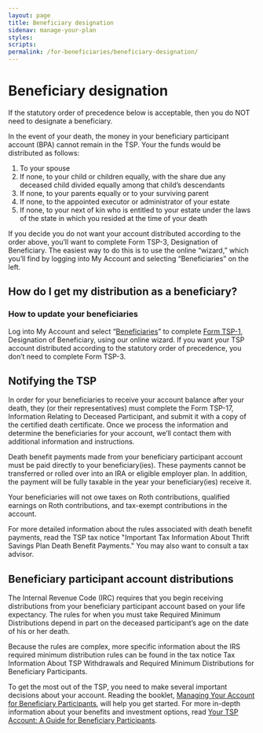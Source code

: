 ```yaml
---
layout: page
title: Beneficiary designation
sidenav: manage-your-plan
styles:
scripts:
permalink: /for-beneficiaries/beneficiary-designation/
---
```


# Beneficiary designation

If the statutory order of precedence below is acceptable, then you do NOT need to designate a beneficiary.

In the event of your death, the money in your beneficiary participant account (BPA) cannot remain in the TSP. Your the funds would be distributed as follows:

1. To your spouse
1. If none, to your child or children equally, with the share due any deceased child divided equally among that child’s descendants
1. If none, to your parents equally or to your surviving parent
1. If none, to the appointed executor or administrator of your estate
1. If none, to your next of kin who is entitled to your estate under the laws of the state in which you resided at the time of your death

If you decide you do not want your account distributed according to the order above, you’ll want to complete Form TSP-3, Designation of Beneficiary. The easiest way to do this is to use the online “wizard,” which you’ll find by logging into My Account and selecting “Beneficiaries” on the left.

## How do I get my distribution as a beneficiary?

<div class="usa-alert usa-alert-info" >
  <div class="usa-alert-body"><h3 class="usa-alert-heading">How to update your beneficiaries</h3>
  <p class="usa-alert-text">Log into My Account and select “<a href="javascript:void(0)">Beneficiaries</a>” to complete <a href="">Form TSP-1</a>, <span class="italic">Designation of Beneficiary</span>, using our online wizard. If you want your TSP account distributed according to the <span data-term="statutory order of precedence" class="js-glossary-toggle term term-end">statutory order of precedence</span>, you don’t need to complete Form TSP-3.</p>
  </div>
</div>

## Notifying the TSP

In order for your beneficiaries to receive your account balance after your death, they (or their representatives) must complete the Form TSP-17, Information Relating to Deceased Participant, and submit it with a copy of the certified death certificate. Once we process the information and determine the beneficiaries for your account, we’ll contact them with additional information and instructions.

Death benefit payments made from your beneficiary participant account must be paid directly to your beneficiary(ies). These payments cannot be transferred or rolled over into an IRA or eligible employer plan. In addition, the payment will be fully taxable in the year your beneficiary(ies) receive it.

Your beneficiaries will not owe taxes on Roth contributions, qualified earnings on Roth contributions, and tax-exempt contributions in the account.

For more detailed information about the rules associated with death benefit payments, read the TSP tax notice "Important Tax Information About Thrift Savings Plan Death Benefit Payments." You may also want to consult a tax advisor.

## Beneficiary participant account distributions

The Internal Revenue Code (IRC) requires that you begin receiving distributions from your beneficiary participant account based on your life expectancy. The rules for when you must take Required Minimum Distributions depend in part on the deceased participant’s age on the date of his or her death.

Because the rules are complex, more specific information about the IRS required minimum distribution rules can be found in the tax notice Tax Information About TSP Withdrawals and Required Minimum Distributions for Beneficiary Participants.

To get the most out of the TSP, you need to make several important decisions about your account. Reading the booklet, <a href="/PDF/forms/tspbk32.pdf" class="pdfLink" title="PDF file opens in new tab"><span class="italic">Managing Your Account for Beneficiary Participants</span></a>, will help you get started. For more in-depth information about your benefits and investment options, read <a href="/PDF/forms/tspbk33.pdf" class="pdfLink" title="PDF file opens in new tab"><span class="italic">Your TSP Account: A Guide for Beneficiary Participants</span></a>.
<!-- CONTENT END -->

